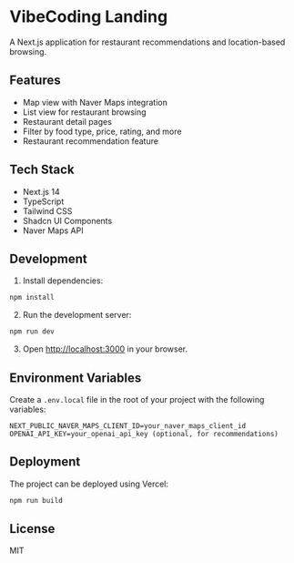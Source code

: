 # VibeCoding Landing

A Next.js application for restaurant recommendations and location-based browsing.

## Features

- Map view with Naver Maps integration
- List view for restaurant browsing
- Restaurant detail pages
- Filter by food type, price, rating, and more
- Restaurant recommendation feature

## Tech Stack

- Next.js 14
- TypeScript
- Tailwind CSS
- Shadcn UI Components
- Naver Maps API

## Development

1. Install dependencies:
```bash
npm install
```

2. Run the development server:
```bash
npm run dev
```

3. Open [http://localhost:3000](http://localhost:3000) in your browser.

## Environment Variables

Create a `.env.local` file in the root of your project with the following variables:

```
NEXT_PUBLIC_NAVER_MAPS_CLIENT_ID=your_naver_maps_client_id
OPENAI_API_KEY=your_openai_api_key (optional, for recommendations)
```

## Deployment

The project can be deployed using Vercel:

```bash
npm run build
```

## License

MIT
